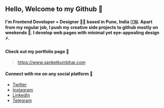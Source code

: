 ## Hello, Welcome to my Github 👋

#### I'm Frontend Developer + Designer 👨‍💻 based in Pune, India 🇮🇳. Apart from my regular job, I push my creative side projects to github mostly on weekends 🎉. I develop web pages with minimal yet eye-appealing design ⚡️. 

#### Check out my portfolio page 👀
>  https://www.sanketkumbhar.com 

#### Connect with me on any social platform 🤝

- [Twitter](https://twitter.com/12sanketkumbhar)
- [Instagram](https://www.instagram.com/12sanketkumbhar)
- [LinkedIn](https://www.linkedin.com/in/sanketkumbhar/)
- [Telegram](http://t.me/sanketkumbhar)






<!--
**12sanket/12sanket** is a ✨ _special_ ✨ repository because its `README.md` (this file) appears on your GitHub profile.

Here are some ideas to get you started:

- 🔭 I’m currently working on ...
- 🌱 I’m currently learning ...
- 👯 I’m looking to collaborate on ...
- 🤔 I’m looking for help with ...
- 💬 Ask me about ...
- 📫 How to reach me: ...
- 😄 Pronouns: ...
- ⚡ Fun fact: ...
-->
